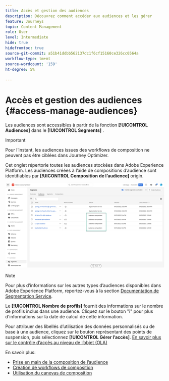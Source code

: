 ```yaml
---
title: Accès et gestion des audiences
description: Découvrez comment accéder aux audiences et les gérer
feature: Journeys
topic: Content Management
role: User
level: Intermediate
hide: true
hidefromtoc: true
source-git-commit: a51b41ddbb562137dc1f6cf15160ce326cc0564a
workflow-type: tm+mt
source-wordcount: '159'
ht-degree: 5%

---
```



# Accès et gestion des audiences {#access-manage-audiences}

Les audiences sont accessibles à partir de la fonction **[!UICONTROL Audiences]** dans le **[!UICONTROL Segments]** .

>[!IMPORTANT]
>
>Pour l’instant, les audiences issues des workflows de composition ne peuvent pas être ciblées dans Journey Optimizer.

Cet onglet répertorie toutes les audiences stockées dans Adobe Experience Platform. Les audiences créées à l’aide de compositions d’audience sont identifiables par **[!UICONTROL Composition de l’audience]** origin.

![](assets/audiences-list.png)

>[!NOTE]
>
>Pour plus d’informations sur les autres types d’audiences disponibles dans Adobe Experience Platform, reportez-vous à la section [Documentation de Segmentation Service](https://experienceleague.adobe.com/docs/experience-platform/segmentation/ui/overview.html?lang=fr).

Le **[!UICONTROL Nombre de profils]** fournit des informations sur le nombre de profils inclus dans une audience. Cliquez sur le bouton &quot;i&quot; pour plus d&#39;informations sur la date de calcul de cette information.

Pour attribuer des libellés d’utilisation des données personnalisés ou de base à une audience, cliquez sur le bouton représentant des points de suspension, puis sélectionnez **[!UICONTROL Gérer l’accès]**. [En savoir plus sur le contrôle d’accès au niveau de l’objet (OLA)](../administration/object-based-access.md)

<!--
-edit an audience?
-->

En savoir plus:

* [Prise en main de la composition de l’audience](get-started-audience-orchestration.md)
* [Création de workflows de composition](create-compositions.md)
* [Utilisation du canevas de composition](composition-canvas.md)
